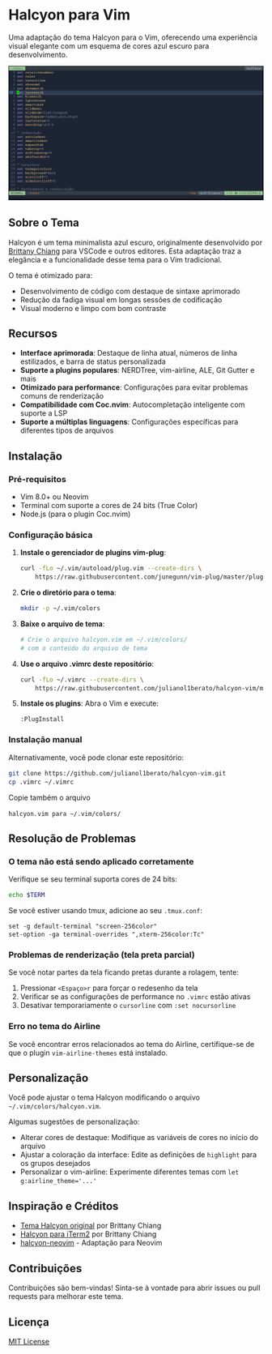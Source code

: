 # Halcyon para Vim

Uma adaptação do tema Halcyon para o Vim, oferecendo uma experiência visual elegante com um esquema de cores azul escuro para desenvolvimento.

![Exemplo do Vim](screenshot/vim1.png)

## Sobre o Tema

Halcyon é um tema minimalista azul escuro, originalmente desenvolvido por [Brittany Chiang](https://github.com/bchiang7) para VSCode e outros editores. Esta adaptação traz a elegância e a funcionalidade desse tema para o Vim tradicional.

O tema é otimizado para:
- Desenvolvimento de código com destaque de sintaxe aprimorado
- Redução da fadiga visual em longas sessões de codificação
- Visual moderno e limpo com bom contraste

## Recursos

- **Interface aprimorada**: Destaque de linha atual, números de linha estilizados, e barra de status personalizada
- **Suporte a plugins populares**: NERDTree, vim-airline, ALE, Git Gutter e mais
- **Otimizado para performance**: Configurações para evitar problemas comuns de renderização
- **Compatibilidade com Coc.nvim**: Autocompletação inteligente com suporte a LSP
- **Suporte a múltiplas linguagens**: Configurações específicas para diferentes tipos de arquivos

## Instalação

### Pré-requisitos

- Vim 8.0+ ou Neovim
- Terminal com suporte a cores de 24 bits (True Color)
- Node.js (para o plugin Coc.nvim)

### Configuração básica

1. **Instale o gerenciador de plugins vim-plug**:
   ```bash
   curl -fLo ~/.vim/autoload/plug.vim --create-dirs \
       https://raw.githubusercontent.com/junegunn/vim-plug/master/plug.vim
   ```

2. **Crie o diretório para o tema**:
   ```bash
   mkdir -p ~/.vim/colors
   ```

3. **Baixe o arquivo de tema**:
   ```bash
   # Crie o arquivo halcyon.vim em ~/.vim/colors/
   # com o conteúdo do arquivo de tema
   ```

4. **Use o arquivo .vimrc deste repositório**:
   ```bash
   curl -fLo ~/.vimrc --create-dirs \
       https://raw.githubusercontent.com/julianol1berato/halcyon-vim/main/.vimrc
   ```

5. **Instale os plugins**:
   Abra o Vim e execute:
   ```
   :PlugInstall
   ```

### Instalação manual

Alternativamente, você pode clonar este repositório:

```bash
git clone https://github.com/julianol1berato/halcyon-vim.git
cp .vimrc ~/.vimrc
```

Copie também o arquivo

`halcyon.vim para ~/.vim/colors/`


## Resolução de Problemas

### O tema não está sendo aplicado corretamente

Verifique se seu terminal suporta cores de 24 bits:
```bash
echo $TERM
```

Se você estiver usando tmux, adicione ao seu `.tmux.conf`:
```
set -g default-terminal "screen-256color"
set-option -ga terminal-overrides ",xterm-256color:Tc"
```

### Problemas de renderização (tela preta parcial)

Se você notar partes da tela ficando pretas durante a rolagem, tente:
1. Pressionar `<Espaço>r` para forçar o redesenho da tela
2. Verificar se as configurações de performance no `.vimrc` estão ativas
3. Desativar temporariamente o `cursorline` com `:set nocursorline`

### Erro no tema do Airline

Se você encontrar erros relacionados ao tema do Airline, certifique-se de que o plugin `vim-airline-themes` está instalado.

## Personalização

Você pode ajustar o tema Halcyon modificando o arquivo `~/.vim/colors/halcyon.vim`. 

Algumas sugestões de personalização:

- Alterar cores de destaque: Modifique as variáveis de cores no início do arquivo
- Ajustar a coloração da interface: Edite as definições de `highlight` para os grupos desejados
- Personalizar o vim-airline: Experimente diferentes temas com `let g:airline_theme='...'`

## Inspiração e Créditos

- [Tema Halcyon original](https://github.com/bchiang7/halcyon-vscode) por Brittany Chiang
- [Halcyon para iTerm2](https://github.com/bchiang7/halcyon-iterm) por Brittany Chiang
- [halcyon-neovim](https://github.com/kwsp/halcyon-neovim) - Adaptação para Neovim

## Contribuições

Contribuições são bem-vindas! Sinta-se à vontade para abrir issues ou pull requests para melhorar este tema.

## Licença

[MIT License](license.md)
